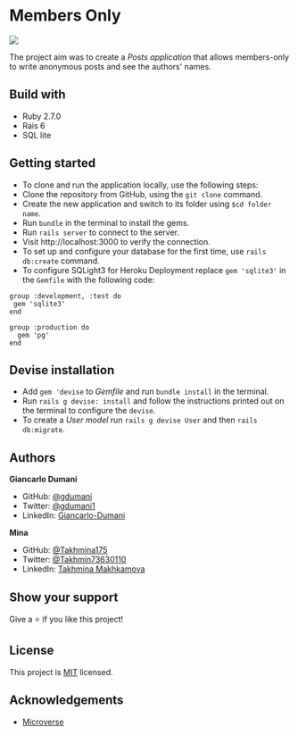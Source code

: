 # Members Only 

![](https://img.shields.io/badge/Microverse-blueviolet)

The project aim was to create a *Posts application* that allows members-only to write anonymous posts and see the authors' names.  

## Build with
* Ruby 2.7.0
* Rais 6
* SQL lite

## Getting started

- To clone and run the application locally, use the following steps:
- Clone the repository from GitHub, using the `git clone` command.
- Create the new application and switch to its folder using `$cd folder name`.
- Run `bundle` in the terminal to install the gems.
- Run `rails server` to connect to the server.
- Visit http://localhost:3000 to verify the connection.
- To set up and configure your database for the first time, use `rails db:create` command.
- To configure SQLight3 for Heroku Deployment replace `gem 'sqlite3'` in the `Gemfile` with the following code:

```
group :development, :test do
 gem 'sqlite3'
end

group :production do
  gem 'pg'
end
```

## Devise installation 
- Add `gem 'devise`  to *Gemfile* and run `bundle install` in the terminal.
- Run `rails g devise: install` and follow the instructions printed out on the terminal to configure the `devise`.
- To create a *User model* run `rails g devise User` and then `rails db:migrate`.


## Authors

**Giancarlo Dumani**

- GitHub: [@gdumani](https://github.com/gdumani)
- Twitter: [@gdumani1](https://twitter.com/gdumani1)
- LinkedIn: [ Giancarlo-Dumani](https://www.linkedin.com/in/giancarlo-dumani-a7364a1a1/?originalSubdomain=cr)

**Mina**

- GitHub: [@Takhmina175](https://github.com/Takhmina175)
- Twitter: [@Takhmin73630110](https://twitter.com/Takhmin73630110)
- LinkedIn: [Takhmina Makhkamova](https://www.linkedin.com/in/takhmina-makhkamova-7628136b/)

## Show your support

Give a ⭐️ if you like this project!

## License

This project is [MIT](./LICENSE) licensed.

## Acknowledgements

- [Microverse](https://microverse.org)
